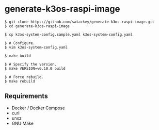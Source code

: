 # generate-k3os-raspi-image

```shell
$ git clone https://github.com/satackey/generate-k3os-raspi-image.git
$ cd generate-k3os-raspi-image

$ cp k3os-system-config.sample.yaml k3os-system-config.yaml

$ # Configure.
$ vim k3os-system-config.yaml

$ make build

$ # Specify the version.
$ make VERSION=v0.10.0 build

$ # Force rebuild.
$ make rebuild
```

## Requirements

- Docker / Docker Compose
- curl
- unxz
- GNU Make
